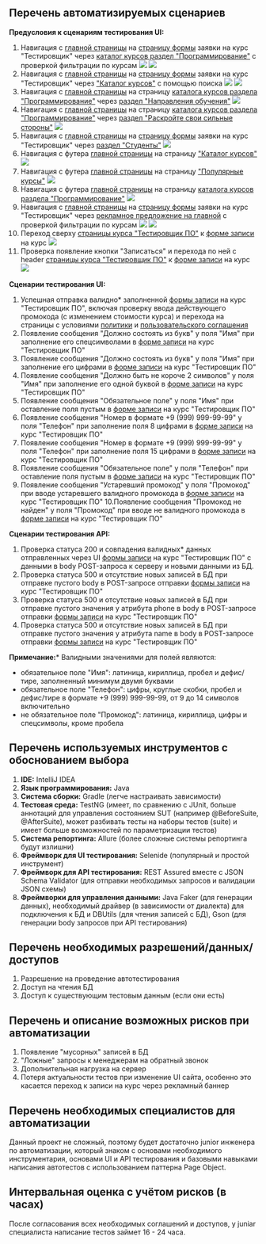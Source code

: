 ## Перечень автоматизируемых сценариев

**Предусловия к сценариям тестирования UI:**

1. Навигация с [главной страницы](https://netology.ru/) на [страницу формы](https://netology.ru/programs/qa) заявки на курс "Тестировщик" через [каталог курсов раздел "Программирование"](https://netology.ru/development) с проверкой фильтрации по курсам
	 ![](./pic/1.png)
	 ![](./pic/2.png)
1. Навигация с [главной страницы](https://netology.ru/) на [страницу формы](https://netology.ru/programs/qa) заявки на курс "Тестировщик" через ["Каталог курсов"](https://netology.ru/navigation) с помощью поиска
	 ![](./pic/3.png)
	 ![](./pic/4.png)
1. Навигация с [главной страницы](https://netology.ru/) на страницу [каталога курсов раздела "Программирование"](https://netology.ru/development) через [раздел "Направления обучения"](https://netology.ru/#/directions) 
	 ![](./pic/5.png)
1. Навигация с [главной страницы](https://netology.ru/) на страницу [каталога курсов раздела "Программирование"](https://netology.ru/development) через [раздел "Раскройте свои сильные стороны"](https://netology.ru/#/steps) 
	 ![](./pic/6.png)
1. Навигация с [главной страницы](https://netology.ru/) на [страницу формы](https://netology.ru/programs/qa) заявки на курс "Тестировщик" через [раздел "Студенты"](https://netology.ru/#/students)
	 ![](./pic/7.png)
 1. Навигация с футера [главной страницы](https://netology.ru/) на страницу ["Каталог курсов"](https://netology.ru/navigation)
	 ![](./pic/8.png)
1. Навигация с футера [главной страницы](https://netology.ru/) на страницу ["Популярные курсы"](https://netology.ru/popular)
	![](./pic/9.png)
 1. Навигация с футера [главной страницы](https://netology.ru/) на страницу [каталога курсов раздела "Программирование"](https://netology.ru/development)
	 ![](./pic/10.png)
 1. Навигация с [главной страницы](https://netology.ru/) на [страницу формы](https://netology.ru/programs/qa) заявки на курс "Тестировщик" через [рекламное предложение на главной](https://netology.ru/development) с проверкой фильтрации по курсам
	 ![](./pic/11.png)
	 ![](./pic/12.png)
 1. Переход сверху [страницы курса "Тестировщик ПО"](https://netology.ru/programs/qa#/) к [форме записи](https://netology.ru/programs/qa#/order) на курс
	 ![](./pic/13.png)
 1. Проверка появление кнопки "Записаться" и перехода по ней с header [страницы курса "Тестировщик ПО"](https://netology.ru/programs/qa#/) к [форме записи](https://netology.ru/programs/qa#/order) на курс
	 ![](./pic/14.png)
<a/>

**Сценарии тестирования UI:**

1. Успешная отправка валидно* заполненной [формы записи](https://netology.ru/programs/qa#/order) на курс "Тестировщик ПО", включая проверку ввода действующего промокода (с изменением стоимости курса) и перехода на страницы с условиями [политики](https://netology.ru/legal/11)  и  [пользовательского соглашения](https://netology.ru/legal/6)
2. Появление сообщения "Должно состоять из букв" у поля "Имя" при заполнение его спецсимволами в [форме записи](https://netology.ru/programs/qa#/order) на курс "Тестировщик ПО"
3. Появление сообщения "Должно состоять из букв" у поля "Имя" при заполнение его цифрами в [форме записи](https://netology.ru/programs/qa#/order) на курс "Тестировщик ПО"
4. Появление сообщения "Должно быть не короче 2 символов" у поля "Имя" при заполнение его одной буквой в [форме записи](https://netology.ru/programs/qa#/order) на курс "Тестировщик ПО"
5. Появление сообщения "Обязательное поле" у поля "Имя" при оставление поля пустым в [форме записи](https://netology.ru/programs/qa#/order) на курс "Тестировщик ПО"
6. Появление сообщения "Номер в формате +9 (999) 999-99-99" у поля "Телефон" при заполнение поля 8 цифрами в [форме записи](https://netology.ru/programs/qa#/order) на курс "Тестировщик ПО"
7. Появление сообщения "Номер в формате +9 (999) 999-99-99" у поля "Телефон" при заполнение поля 15 цифрами в [форме записи](https://netology.ru/programs/qa#/order) на курс "Тестировщик ПО"
8. Появление сообщения "Обязательное поле" у поля "Телефон" при оставление поля пустым в [форме записи](https://netology.ru/programs/qa#/order) на курс "Тестировщик ПО"
9. Появление сообщения "Устаревший промокод" у поля "Промокод" при вводе устаревшего валидного промокода в [форме записи](https://netology.ru/programs/qa#/order) на курс "Тестировщик ПО"
10.Появление сообщения "Промокод не найден" у поля "Промокод" при вводе не валидного промокода в [форме записи](https://netology.ru/programs/qa#/order) на курс "Тестировщик ПО" 
<a/>

**Сценарии тестирования API:**

1. Проверка статуса 200 и совпадения валидных* данных отправленных через UI [формы записи](https://netology.ru/programs/qa#/order) на курс "Тестировщик ПО" с данными в body POST-запроса к серверу и новыми данными из БД. 
2. Проверка статуса 500 и отсутствие новых записей в БД при отправке пустого body в POST-запросе отправки [формы записи](https://netology.ru/programs/qa#/order) на курс "Тестировщик ПО"
3. Проверка статуса 500 и отсутствие новых записей в БД при отправке пустого значения у атрибута phone в body в POST-запросе отправки [формы записи](https://netology.ru/programs/qa#/order) на курс "Тестировщик ПО"
4. Проверка статуса 500 и отсутствие новых записей в БД при отправке пустого значения у атрибута name в body в POST-запросе отправки [формы записи](https://netology.ru/programs/qa#/order) на курс "Тестировщик ПО"
<a/>

**Примечание:*** Валидными значениями для полей являются:

- обязательное поле "Имя": латиница, кириллица, пробел и дефис/тире, заполненный минимум двумя буквами
- обязательное поле "Телефон": цифры, круглые скобки, пробел и дефис/тире в формате +9 (999) 999-99-99, от 9 до 14 символов включительно
- не обязательное поле "Промокод": латиница, кириллица, цифры и спецсимволы, кроме пробела
<a/>

## Перечень используемых инструментов с обоснованием выбора

 1. **IDE:** IntelliJ IDEA
 2. **Язык программирования:** Java
 3. **Система сборки:** Gradle (легче настраивать зависимости)
 4. **Тестовая среда:** TestNG (имеет, по сравнению с JUnit, больше аннотаций для управления состоянием SUT (например @BeforeSuite, @AfterSuite), может разбивать тесты на наборы тестов (suite) и имеет больше возможностей по параметризации тестов)
 5. **Система репортинга:** Allure (более сложные системы репортинга будут излишни)
 6. **Фреймворк для UI тестирования:** Selenide (популярный и простой инструмент)
 7. **Фреймворк для API тестирования:** REST Assured вместе с JSON Schema Validator (для отправки необходимых запросов и валидации JSON схемы)
 8. **Фреймворки для управления данными:** Java Faker (для генерации данных), необходимый драйвер (в зависимости от диалекта) для подключения к БД и DBUtils (для чтения записей с БД), Gson (для генерации body запросов при API тестирования)
<a/>

## Перечень необходимых разрешений/данных/доступов

 1. Разрешение на проведение автотестирования
 2. Доступ на чтения БД
 3. Доступ к существующим тестовым данным (если они есть)
<a/>

## Перечень и описание возможных рисков при автоматизации

 1. Появление "мусорных" записей в БД
 2. "Ложные" запросы к менеджерам на обратный звонок
 3. Дополнительная нагрузка на сервер 
 4. Потеря актуальности тестов при изменение UI сайта, особенно это касается переход к записи на курс через рекламный баннер
 <a/>

## Перечень необходимых специалистов для автоматизации

Данный проект не сложный, поэтому будет достаточно junior инженера по автоматизации, который знаком с основами необходимого инструментария, основами UI и API тестирования и базовыми навыками написания автотестов с использованием паттерна Page Object.

## Интервальная оценка с учётом рисков (в часах)

После согласования всех необходимых соглашений и доступов, у juniar специалиста написание тестов займет 16 - 24 часа.
